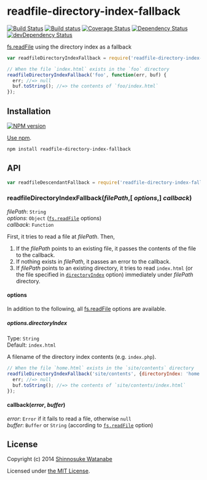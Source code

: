# readfile-directory-index-fallback

[![Build Status](https://travis-ci.org/shinnn/readfile-directory-index-fallback.svg?branch=master)](https://travis-ci.org/shinnn/readfile-directory-index-fallback)
[![Build status](https://ci.appveyor.com/api/projects/status/r01bvq5lpmx7xfc0?svg=true)](https://ci.appveyor.com/project/ShinnosukeWatanabe/readfile-directory-index-fallback)
[![Coverage Status](https://img.shields.io/coveralls/shinnn/readfile-directory-index-fallback.svg)](https://coveralls.io/r/shinnn/readfile-directory-index-fallback)
[![Dependency Status](https://david-dm.org/shinnn/readfile-directory-index-fallback.svg)](https://david-dm.org/shinnn/readfile-directory-index-fallback)
[![devDependency Status](https://david-dm.org/shinnn/readfile-directory-index-fallback/dev-status.svg)](https://david-dm.org/shinnn/readfile-directory-index-fallback#info=devDependencies)

[fs.readFile][readfile] using the directory index as a fallback

```javascript
var readfileDirectoryIndexFallback = require('readfile-directory-index-fallback');

// When the file `index.html` exists in the `foo` directory
readfileDirectoryIndexFallback('foo', function(err, buf) {
  err; //=> null
  buf.toString(); //=> the contents of `foo/index.html`
});
```

## Installation

[![NPM version](https://badge.fury.io/js/readfile-directory-index-fallback.svg)](https://www.npmjs.org/package/readfile-directory-index-fallback)

[Use npm](https://www.npmjs.org/doc/cli/npm-install.html).

```sh
npm install readfile-directory-index-fallback
```

## API

```javascript
var readfileDescendantFallback = require('readfile-directory-index-fallback');
```

### readfileDirectoryIndexFallback(*filePath*,[ *options*,] *callback*)

*filePath*: `String`  
*options*: `Object` ([`fs.readFile`][readfile] options)  
*callback*: `Function`

First, it tries to read a file at *filePath*. Then,

1. If the *filePath* points to an existing file, it passes the contents of the file to the callback.
2. If nothing exists in *filePath*, it passes an error to the callback.
3. If *filePath* points to an existing directory, it tries to read `index.html` (or the file specified in [`directoryIndex`](#optionsdirectoryindex) option) immediately under *filePath* directory.

#### options

In addition to the following, all [fs.readFile][readfile] options are available.

##### options.directoryIndex

Type: `String`  
Default: `index.html`

A filename of the directory index contents (e.g. `index.php`).

```javascript
// When the file `home.html` exists in the `site/contents` directory
readfileDirectoryIndexFallback('site/contents', {directoryIndex: 'home.html'}, function(err, buf) {
  err; //=> null
  buf.toString(); //=> the contents of `site/contents/index.html`
});
```
 
#### callback(*error*, *buffer*)

*error*: `Error` if it fails to read a file, otherwise `null`  
*buffer*: `Buffer` or `String` (according to [`fs.readFile`][readfile] option)

## License

Copyright (c) 2014 [Shinnosuke Watanabe](https://github.com/shinnn)

Licensed under [the MIT License](./LICENSE).

[readfile]: http://nodejs.org/api/fs.html#fs_fs_readfile_filename_options_callback

